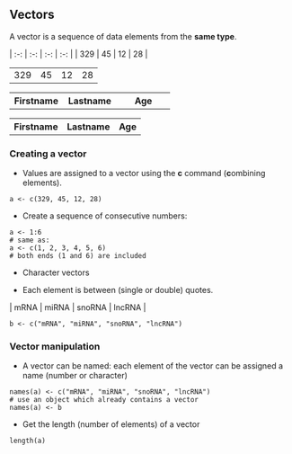 <h2>Vectors</h2>

A vector is a sequence of data elements from the **same type**.

| :-: | :-: | :-: | :-: |
| 329 | 45 | 12 | 28 |

| | | | |
|-|-|-|-|
| 329 | 45 | 12 | 28 |

<table style="width: 60%">
    <colgroup>
       <col span="1" style="width: 33%;">
       <col span="1" style="width: 33%;">
       <col span="1" style="width: 33%;">
    </colgroup>
  <tr>
    <th>Firstname</th>
    <th>Lastname</th>
    <th>Age</th>
  </tr>
</table>

<table style="width: 100%">
  <tr>
    <th>Firstname</th>
    <th>Lastname</th>
    <th>Age</th>
  </tr>
</table>


<h3>Creating a vector</h3>

* Values are assigned to a vector using the **c** command (**c**ombining elements).

```{r}
a <- c(329, 45, 12, 28)
```

* Create a sequence of consecutive numbers:

```{r}
a <- 1:6
# same as:
a <- c(1, 2, 3, 4, 5, 6)
# both ends (1 and 6) are included
```

* Character vectors

 + Each element is between (single or double) quotes.

| mRNA | miRNA | snoRNA | lncRNA |

```{r}
b <- c("mRNA", "miRNA", "snoRNA", "lncRNA")
```

<h3>Vector manipulation</h3>

* A vector can be named: each element of the vector can be assigned a name (number or character)

```{r}
names(a) <- c("mRNA", "miRNA", "snoRNA", "lncRNA")
# use an object which already contains a vector
names(a) <- b
```

* Get the length (number of elements) of a vector

```{r}
length(a)
```


